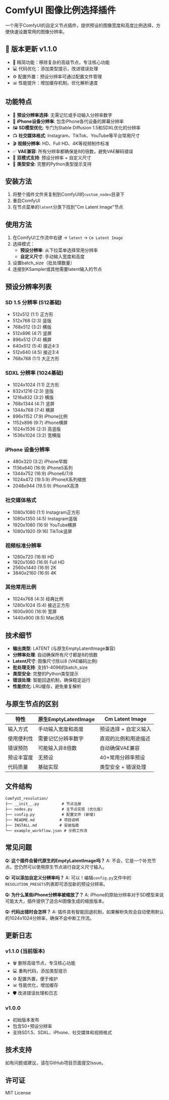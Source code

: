 # ComfyUI 图像比例选择插件

一个用于ComfyUI的自定义节点插件，提供预设的图像宽度和高度比例选择，方便快速设置常用的图像分辨率。

## 🚀 版本更新 v1.1.0

- 🎯 精简功能：移除复杂的高级节点，专注核心功能
- 💻 代码优化：添加类型提示，改进错误处理
- ⚙️ 配置外置：预设分辨率可通过配置文件管理
- 📊 性能提升：增加缓存机制，优化解析速度

## 功能特点

- 🎯 **预设分辨率选择**: 无需记忆或手动输入分辨率数字
- 📱 **iPhone设备分辨率**: 包含iPhone各代设备的屏幕分辨率
- 🖼️ **SD模型优化**: 专门为Stable Diffusion 1.5和SDXL优化的分辨率
- 📺 **社交媒体格式**: Instagram、TikTok、YouTube等平台常用尺寸
- 🎬 **视频分辨率**: HD、Full HD、4K等视频制作标准
- ✅ **VAE兼容**: 所有分辨率都确保是8的倍数，避免VAE解码错误
- 🔧 **双模式支持**: 预设分辨率 + 自定义尺寸
- 📝 **类型安全**: 完整的Python类型提示支持

## 安装方法

1. 将整个插件文件夹复制到ComfyUI的`custom_nodes`目录下
2. 重启ComfyUI
3. 在节点菜单的`latent`分类下找到"Cm Latent Image"节点

## 使用方法

1. 在ComfyUI工作流中右键 → `latent` → `Cm Latent Image`
2. 选择模式：
   - **预设分辨率**: 从下拉菜单选择常用分辨率
   - **自定义尺寸**: 手动输入宽度和高度
3. 设置batch_size（批处理数量）
4. 连接到KSampler或其他需要latent输入的节点

## 预设分辨率列表

### SD 1.5 分辨率 (512基础)
- 512x512 (1:1) 正方形
- 512x768 (2:3) 竖版
- 768x512 (3:2) 横版
- 512x896 (4:7) 竖屏
- 896x512 (7:4) 横屏
- 640x512 (5:4) 接近4:3
- 512x640 (4:5) 接近3:4
- 768x768 (1:1) 大正方形

### SDXL 分辨率 (1024基础)
- 1024x1024 (1:1) 正方形
- 832x1216 (2:3) 竖版
- 1216x832 (3:2) 横版
- 768x1344 (4:7) 竖屏
- 1344x768 (7:4) 横屏
- 896x1152 (7:9) iPhone比例
- 1152x896 (9:7) iPhone横屏
- 1024x1536 (2:3) 高竖版
- 1536x1024 (3:2) 宽横版

### iPhone 设备分辨率
- 480x320 (3:2) iPhone早期
- 1136x640 (16:9) iPhone5系列
- 1344x752 (16:9) iPhone6/7/8
- 1024x472 (19.5:9) iPhoneX系列缩放
- 2048x944 (19.5:9) iPhoneX高清

### 社交媒体格式
- 1080x1080 (1:1) Instagram正方形
- 1080x1350 (4:5) Instagram竖版
- 1920x1080 (16:9) YouTube横屏
- 1080x1920 (9:16) TikTok竖屏

### 视频标准分辨率
- 1280x720 (16:9) HD
- 1920x1080 (16:9) Full HD
- 2560x1440 (16:9) 2K
- 3840x2160 (16:9) 4K

### 其他常用比例
- 1024x768 (4:3) 经典比例
- 1280x1024 (5:4) 接近正方形
- 1600x900 (16:9) 宽屏
- 1440x900 (8:5) Mac风格

## 技术细节

- **输出类型**: LATENT (与原生EmptyLatentImage兼容)
- **分辨率处理**: 自动确保所有尺寸都是8的倍数
- **Latent尺寸**: 图像尺寸除以8 (VAE编码比例)
- **批处理支持**: 支持1-4096的batch_size
- **类型安全**: 完整的Python类型提示
- **错误处理**: 智能回退机制，确保稳定运行
- **性能优化**: LRU缓存，避免重复解析

## 与原生节点的区别

| 特性 | 原生EmptyLatentImage | Cm Latent Image |
|------|----------------------|-----------------|
| 输入方式 | 手动输入宽度和高度 | 预设选择 + 自定义输入 |
| 使用便利性 | 需要记忆分辨率数字 | 直观的比例和用途描述 |
| 错误预防 | 可能输入非8倍数 | 自动确保VAE兼容 |
| 预设丰富度 | 无预设 | 40+常用分辨率预设 |
| 代码质量 | 基础实现 | 类型安全 + 错误处理 |

## 文件结构

```
ComfyUI_resolution/
├── __init__.py          # 节点注册
├── nodes.py             # 主节点实现 (优化版)
├── config.py            # 配置文件 (新增)
├── README.md           # 项目说明
├── INSTALL.md          # 安装指南
└── example_workflow.json # 示例工作流
```

## 常见问题

**Q: 这个插件会替代原生的EmptyLatentImage吗？**
A: 不会，它是一个补充节点。您仍然可以使用原生节点进行自定义尺寸输入。

**Q: 可以添加自定义分辨率吗？**
A: 可以！编辑`config.py`文件中的`RESOLUTION_PRESETS`列表即可添加新的预设分辨率。

**Q: 为什么某些iPhone分辨率被缩放了？**
A: iPhone的原始分辨率对于SD模型来说可能太大，插件提供了适合AI图像生成的缩放版本。

**Q: 代码出错时会怎样？**
A: 插件具有智能回退机制，如果解析失败会自动使用默认的1024x1024分辨率，确保不会中断工作流。

## 更新日志

### v1.1.0 (当前版本)
- 🗑️ 删除高级节点，专注核心功能
- 💻 重构代码，添加类型提示
- ⚙️ 配置外置，便于维护
- 📊 性能优化，增加缓存
- 🛡️ 改进错误处理和日志

### v1.0.0
- 初始版本发布
- 包含50+预设分辨率
- 支持SD1.5、SDXL、iPhone、社交媒体和视频格式

## 技术支持

如有问题或建议，请在GitHub项目页面提交Issue。

## 许可证

MIT License 
